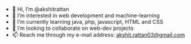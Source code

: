 - 👋 Hi, I’m @akshitrattan
- 👀 I’m interested in web development and machine-learning
- 🌱 I’m currently learning java, php, javascript, HTML and CSS
- 💞️ I’m looking to collaborate on web-dev projects
- 📫 Reach me through my e-mail address: akshit.rattan03@gmail.com

<!---
akshitrattan/akshitrattan is a ✨ special ✨ repository because its `README.md` (this file) appears on your GitHub profile.
You can click the Preview link to take a look at your changes.
--->
